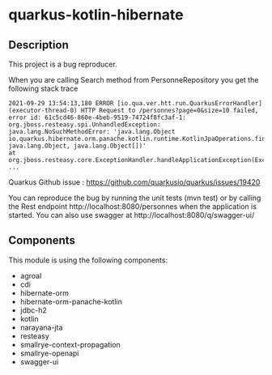 # quarkus-kotlin-hibernate

## Description

This project is a bug reproducer.

When you are calling Search method from PersonneRepository you get the following stack trace
````
2021-09-29 13:54:13,180 ERROR [io.qua.ver.htt.run.QuarkusErrorHandler] (executor-thread-0) HTTP Request to /personnes?page=0&size=10 failed, error id: 61c5cd46-860e-4beb-9519-74724f8fc3af-1: org.jboss.resteasy.spi.UnhandledException: java.lang.NoSuchMethodError: 'java.lang.Object io.quarkus.hibernate.orm.panache.kotlin.runtime.KotlinJpaOperations.find(java.lang.Class, java.lang.Object, java.lang.Object[])'
at org.jboss.resteasy.core.ExceptionHandler.handleApplicationException(ExceptionHandler.java:106)
...
````

Quarkus Github issue : https://github.com/quarkusio/quarkus/issues/19420

You can reproduce the bug by running the unit tests (mvn test) or by calling the Rest endpoint http://localhost:8080/personnes
when the application is started.
You can also use swagger at http://localhost:8080/q/swagger-ui/

## Components

This module is using the following components:
- agroal
- cdi
- hibernate-orm
- hibernate-orm-panache-kotlin
- jdbc-h2
- kotlin
- narayana-jta
- resteasy
- smallrye-context-propagation
- smallrye-openapi
- swagger-ui